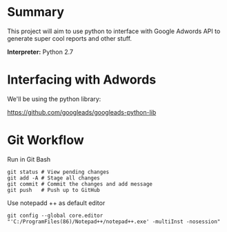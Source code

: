 # Summary
This project will aim to use python to interface with Google Adwords API to generate super cool reports and other stuff.

**Interpreter:** Python 2.7

# Interfacing with Adwords

We'll be using the python library:

https://github.com/googleads/googleads-python-lib

# Git Workflow
Run in Git Bash
```
git status # View pending changes
git add -A # Stage all changes
git commit # Commit the changes and add message
git push   # Push up to GitHub
```
Use notepadd ++ as default editor
```
git config --global core.editor "'C:/ProgramFiles(86)/Notepad++/notepad++.exe' -multiInst -nosession"
```
